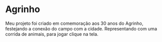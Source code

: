 # Agrinho

Meu projeto foi criado em comemoração aos 30 anos do Agrinho, festejando a conexão do campo com a cidade. Representando com uma corrida de animais, para jogar clique na tela.
